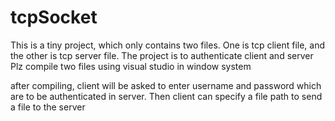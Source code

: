 # tcpSocket


This is a tiny project, which only contains two files. One is tcp client file, and the other is tcp server file.
The project is to authenticate client and server
Plz compile two files using visual studio in window system

after compiling, client will be asked to enter username and password which are to be authenticated in server. Then client can specify a file path to send a file to the server
